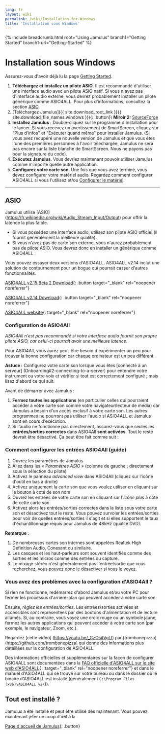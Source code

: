 ```yaml
---
lang: fr
layout: wiki
permalink: /wiki/Installation-for-Windows
title: 'Installation sous Windows'
---
```


{% include breadcrumb.html root="Using Jamulus" branch1="Getting Started" branch1-url="Getting-Started" %}

# Installation sous Windows

Assurez-vous d'avoir déjà lu la page [Getting Started](Getting-Started).
1. **Téléchargez et installez un pilote ASIO**. Il est recommandé d'utiliser une interface audio avec un pilote ASIO natif. Si vous n'avez pas d'interface audio externe, vous devrez probablement installer un pilote générique comme ASIO4ALL. Pour plus d'informations, consultez la section [ASIO](#asio).
1. [Téléchargez Jamulus]({{ site.download_root_link }}{{ site.download_file_names.windows }}){: .button}\\
 **Miroir 2:** [SourceForge](https://sourceforge.net/projects/llcon/files/latest/download)
1. **Installez Jamulus** : Double-cliquez sur le programme d'installation pour le lancer. Si vous recevez un avertissement de SmartScreen, cliquez sur "Plus d'infos" et "Exécuter quand même" pour installer Jamulus. (Si vous avez récupéré une nouvelle version de Jamulus et que vous êtes l'une des premières personnes à l'avoir téléchargée, Jamulus ne sera pas encore sur la liste blanche de SmartScreen. Nous ne payons pas pour la signature du code).
1. **Exécutez Jamulus**. Vous devriez maintenant pouvoir utiliser Jamulus comme n'importe quelle autre application.
1. **Configurez votre carte son**. Une fois que vous avez terminé, vous devez configurer votre matériel audio. Regardez comment configurer ASIO4ALL si vous l'utilisez et/ou [Configurer le matériel](Hardware-Setup).

***

## ASIO

Jamulus utilise [ASIO] (https://fr.wikipedia.org/wiki/Audio_Stream_Input/Output) pour offrir la latence la plus faible.
* Si vous possédez une interface audio, utilisez son pilote ASIO officiel (il fournit généralement la meilleure qualité).
* Si vous n'avez pas de carte son externe, vous n'aurez probablement pas de pilote ASIO. Vous devrez donc en installer un générique comme ASIO4ALL :

Vous pouvez essayer deux versions d'ASIO4ALL. ASIO4ALL v2.14 inclut une solution de contournement pour un bogue qui pourrait casser d'autres fonctionnalités.

[ASIO4ALL v2.15 Beta 2 Download](https://github.com/jamulussoftware/assets/raw/main/ASIO4ALL/v2.15/ASIO4ALL_2_15_Beta2_English.exe){: .button target="_blank" rel="noopener noreferrer"}

[ASIO4ALL v2.14 Download](https://github.com/jamulussoftware/assets/raw/main/ASIO4ALL/v2.14/ASIO4ALL_2_14_English.exe){: .button target="_blank" rel="noopener noreferrer"}

[ASIO4ALL website](https://www.asio4all.org/){: target="_blank" rel="noopener noreferrer"}


### Configuration de ASIO4All

*ASIO4All n'est pas recommandé si votre interface audio fournit son propre pilote ASIO, car celui-ci pourrait avoir une meilleure latence.*

Pour ASIO4All, vous aurez peut-être besoin d'expérimenter un peu pour trouver la bonne configuration car chaque ordinateur est un peu différent.

**Astuce :** Configurez votre carte son lorsque vous êtes [connecté à un serveur] (Onboarding#2-connecting-to-a-server) pour entendre votre instrument ou votre voix et vérifier si tout est correctement configuré ; mais lisez d'abord ce qui suit.


Avant de démarrer avec Jamulus :
1. **Fermez toutes les applications** (en particulier celles qui pourraient accéder à votre carte son comme votre navigateur/lecteur de média) car Jamulus a besoin d'un accès exclusif à votre carte son. Les autres programmes ne pourront pas utiliser l'audio si ASIO4ALL et Jamulus sont en cours d'exécution.
1. Si l'audio ne fonctionne pas directement, assurez-vous que seules les **entrées/sorties correctes** dans ASIO4All **sont activées**. Tout le reste devrait être désactivé. Ça peut être fait comme suit :

### Comment configurer les entrées ASIO4All (guide)

1. Ouvrez les paramètres de Jamulus
1. Allez dans les _« Paramètres ASIO »_ (colonne de gauche ; directement sous la sélection du pilote)
1. Activez le panneau _advanced view_ dans ASIO4All (cliquez sur l'icône d'outil en bas à droite)
1. Activez uniquement la carte son que vous voulez utiliser en cliquant sur le bouton à coté de son nom
1. Ouvrez les entrées de votre carte son en cliquant sur l'_icône plus_ à côté de cette carte son
1. Activez alors les entrées/sorties correctes dans la liste sous votre carte son et désactivez tout le reste. Vous pouvez survoler les entrées/sorties pour voir de quelles entrées/sorties il s'agit et si elles supportent le taux d'échantillonnage requis pour Jamulus de 48kHz (qualité DVD).

**Remarque :**
1. De nombreuses cartes son internes sont appelées Realtek High Definition Audio, Conexant ou similaire.
1. Les casques et les haut-parleurs sont souvent identifiés comme des sorties et les micros comme des entrées ou capture.
1. Le mixage stéréo n'est généralement pas l'entrée/sortie que vous recherchez, vous pouvez donc le désactiver si vous le voyez.

### Vous avez des problèmes avec la configuration d'ASIO4All ?

Si rien ne fonctionne, redémarrez d'abord Jamulus et/ou votre PC pour fermer les processus d'arrière-plan qui peuvent accéder à votre carte son.

Ensuite, *réglez les entrées/sorties*. Les entrées/sorties activées et accessibles sont représentées par des boutons d'alimentation et de lecture allumés. Si, au contraire, vous voyez une croix rouge ou un symbole jaune, fermez les autres applications qui peuvent accéder à votre carte son (par exemple, le navigateur, Zoom, etc.).

Regardez [cette vidéo] (https://youtu.be/_GzOsitVgLI) par [trombonepizza] (https://github.com/trombonepizza) qui donne des informations plus détaillées sur la configuration de ASIO4ALL.

Des informations officielles et supplémentaires sur la façon de configurer ASIO4ALL sont documentées dans la [FAQ officielle d'ASIO4ALL sur le site web d'ASIO4ALL](https://www.asio4all.org/index.php/help/faq/){ : target="_blank" rel="noopener noreferrer"} et dans le manuel d'ASIO4ALL qui se trouve sur votre bureau ou dans le dossier où le binaire d'ASIO4ALL est installé (généralement `C:\Program Files (x86)\ASIO4ALL v2\`)).

## Tout est installé ?

Jamulus a été installé et peut être utilisé dès maintenant. Vous pouvez maintenant jeter un coup d'œil à la

[Page d'accueil de Jamulus](Getting-Started){: .button}
